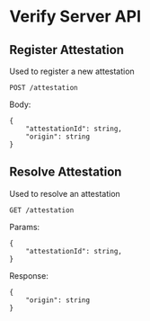# Verify Server API

## Register Attestation

Used to register a new attestation

`POST /attestation`

Body:

```jsonc
{
    "attestationId": string,
    "origin": string
}
```

## Resolve Attestation

Used to resolve an attestation

`GET /attestation`

Params:

```jsonc
{
    "attestationId": string,
}
```

Response:

```jsonc
{
    "origin": string
}
```
